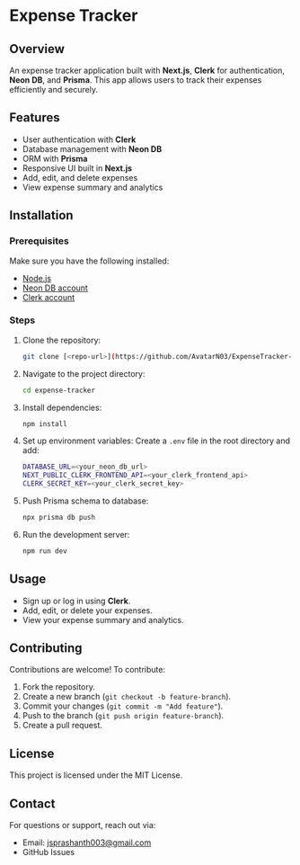# Expense Tracker

## Overview
An expense tracker application built with **Next.js**, **Clerk** for authentication, **Neon DB**, and **Prisma**. This app allows users to track their expenses efficiently and securely.

## Features
- User authentication with **Clerk**
- Database management with **Neon DB**
- ORM with **Prisma**
- Responsive UI built in **Next.js**
- Add, edit, and delete expenses
- View expense summary and analytics

## Installation

### Prerequisites
Make sure you have the following installed:
- [Node.js](https://nodejs.org/)
- [Neon DB account](https://neon.tech/)
- [Clerk account](https://clerk.dev/)

### Steps
1. Clone the repository:
   ```sh
   git clone [<repo-url>](https://github.com/AvatarN03/ExpenseTracker-NextJS.git)
   ```
2. Navigate to the project directory:
   ```sh
   cd expense-tracker
   ```
3. Install dependencies:
   ```sh
   npm install
   ```
4. Set up environment variables:
   Create a `.env` file in the root directory and add:
   ```sh
   DATABASE_URL=<your_neon_db_url>
   NEXT_PUBLIC_CLERK_FRONTEND_API=<your_clerk_frontend_api>
   CLERK_SECRET_KEY=<your_clerk_secret_key>
   ```
5. Push Prisma schema to database:
   ```sh
   npx prisma db push
   ```
6. Run the development server:
   ```sh
   npm run dev
   ```

## Usage
- Sign up or log in using **Clerk**.
- Add, edit, or delete your expenses.
- View your expense summary and analytics.

## Contributing
Contributions are welcome! To contribute:
1. Fork the repository.
2. Create a new branch (`git checkout -b feature-branch`).
3. Commit your changes (`git commit -m "Add feature"`).
4. Push to the branch (`git push origin feature-branch`).
5. Create a pull request.

## License
This project is licensed under the MIT License.

## Contact
For questions or support, reach out via:
- Email: jsprashanth003@gmail.com 
- GitHub Issues

